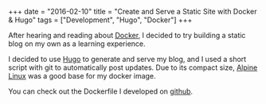 +++
date = "2016-02-10"
title = "Create and Serve a Static Site with Docker & Hugo"
tags = ["Development", "Hugo", "Docker"]
+++

After hearing and reading about [Docker](https://www.docker.com), I decided to try building a static blog on my own as a learning experience. 

I decided to use [Hugo](https://gohugo.io) to generate and serve my blog, and I used a short script with git to automatically post updates. Due to its compact size, [Alpine Linux](www.alpinelinux.org) was a good base for my docker image. 

You can check out the Dockerfile I developed on [github](https://github.com/LEMarshall/blog).
